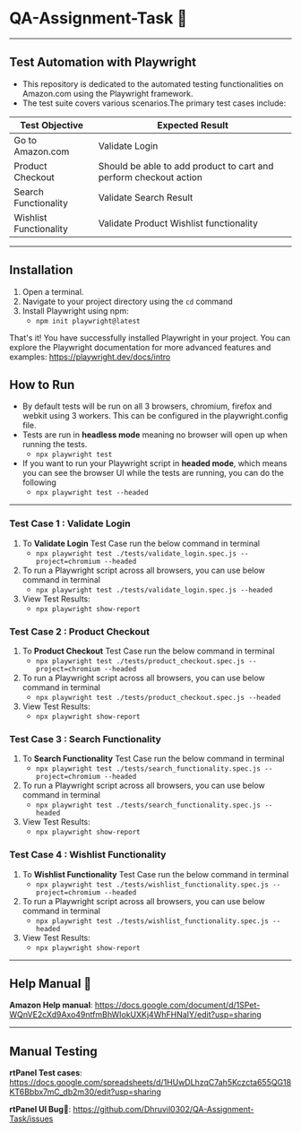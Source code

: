 # QA-Assignment-Task 📝
---
## Test Automation with Playwright
- This repository is dedicated to the automated testing functionalities on Amazon.com using the Playwright framework. 
- The test suite covers various scenarios.The primary test cases include:

| Test Objective | Expected Result |
| ------------- | ------------- |
| Go to Amazon.com  | Validate Login  |
| Product Checkout | Should be able to add product to cart and perform checkout action  |
|Search Functionality | Validate Search Result  |
| Wishlist Functionality | Validate Product Wishlist functionality  |

---
## Installation
1. Open a terminal.
2. Navigate to your project directory using the `cd` command
3. Install Playwright using npm:
    - ```npm init playwright@latest```

That's it! You have successfully installed Playwright in your project. You can explore the Playwright documentation for more advanced features and examples: https://playwright.dev/docs/intro

## How to Run 
- By default tests will be run on all 3 browsers, chromium, firefox and webkit using 3 workers. This can be configured in the playwright.config file. 
- Tests are run in <b>headless mode</b> meaning no browser will open up when running the tests.
    - `npx playwright test`
- If you want to run your Playwright script in **headed mode**, which means you can see the browser UI while the tests are running, you can do the following
    - `npx playwright test --headed`
---
### Test Case 1 : Validate Login
1. To <b>Validate Login</b> Test Case run the below command in terminal
    - ``npx playwright test ./tests/validate_login.spec.js --project=chromium --headed``
2. To run a Playwright script across all browsers, you can use  below command in terminal 
     - ``npx playwright test ./tests/validate_login.spec.js --headed``
3. View Test Results:
     - ``npx playwright show-report``

### Test Case 2 : Product Checkout
1. To <b>Product Checkout</b> Test Case run the below command in terminal
    - ``npx playwright test ./tests/product_checkout.spec.js --project=chromium --headed``
2. To run a Playwright script across all browsers, you can use  below command in terminal 
     - ``npx playwright test ./tests/product_checkout.spec.js --headed``
3. View Test Results:
     - ``npx playwright show-report``

### Test Case 3 : Search Functionality
1. To <b>Search Functionality</b> Test Case run the below command in terminal
    - ``npx playwright test ./tests/search_functionality.spec.js --project=chromium --headed``
2. To run a Playwright script across all browsers, you can use  below command in terminal 
     - ``npx playwright test ./tests/search_functionality.spec.js --headed``
3. View Test Results:
     - ``npx playwright show-report``

### Test Case 4 : Wishlist Functionality
1. To <b>Wishlist Functionality</b> Test Case run the below command in terminal
    - ``npx playwright test ./tests/wishlist_functionality.spec.js --project=chromium --headed``
2. To run a Playwright script across all browsers, you can use  below command in terminal 
     - ``npx playwright test ./tests/wishlist_functionality.spec.js --headed``
3. View Test Results:
     - ``npx playwright show-report``
---
## Help Manual 📘
**Amazon Help manual**: https://docs.google.com/document/d/1SPet-WQnVE2cXd9Axo49ntfmBhWIokUXKj4WhFHNaIY/edit?usp=sharing

---
## Manual Testing 
**rtPanel Test cases**: https://docs.google.com/spreadsheets/d/1HUwDLhzqC7ah5Kczcta655QG18KT6Bbbx7mC_db2m30/edit?usp=sharing

**rtPanel UI Bug🐛**: https://github.com/Dhruvil0302/QA-Assignment-Task/issues
